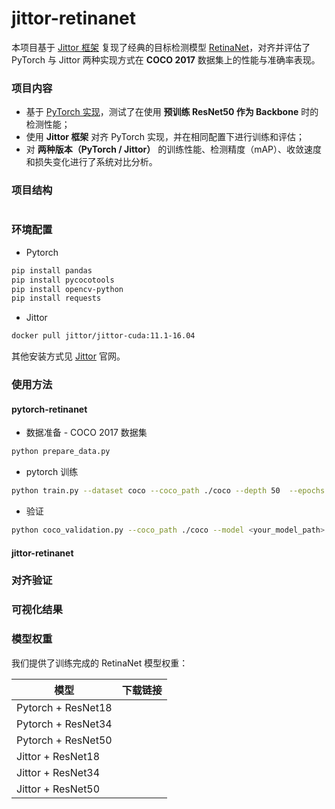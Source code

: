 # jittor-retinanet


本项目基于 [Jittor 框架](https://github.com/Jittor/jittor) 复现了经典的目标检测模型 [RetinaNet](https://arxiv.org/pdf/1708.02002v2.pdf)，对齐并评估了 PyTorch 与 Jittor 两种实现方式在 **COCO 2017** 数据集上的性能与准确率表现。


### 项目内容


- 基于 [PyTorch 实现](https://github.com/yhenon/pytorch-retinanet)，测试了在使用 **预训练 ResNet50 作为 Backbone** 时的检测性能；
- 使用 **Jittor 框架** 对齐 PyTorch 实现，并在相同配置下进行训练和评估；
- 对 **两种版本（PyTorch / Jittor）** 的训练性能、检测精度（mAP）、收敛速度和损失变化进行了系统对比分析。

### 项目结构

```wiki

```

### 环境配置

- Pytorch

```bash
pip install pandas
pip install pycocotools
pip install opencv-python
pip install requests
```

- Jittor

```bash
docker pull jittor/jittor-cuda:11.1-16.04
```

其他安装方式见 [Jittor](https://github.com/Jittor/jittor) 官网。

### 使用方法

#### pytorch-retinanet

- 数据准备 - COCO 2017 数据集

```bash
python prepare_data.py
```

- pytorch 训练

```bash
python train.py --dataset coco --coco_path ./coco --depth 50  --epochs 35 --sample_size 10000 --batch_size 32
```

- 验证

```bash
python coco_validation.py --coco_path ./coco --model <your_model_path>.pt
```

#### jittor-retinanet

### 对齐验证

### 可视化结果

### 模型权重

我们提供了训练完成的 RetinaNet 模型权重：

| 模型               | 下载链接 |
| ------------------ | -------- |
| Pytorch + ResNet18 |          |
| Pytorch + ResNet34 |          |
| Pytorch + ResNet50 |          |
|Jittor + ResNet18||
|Jittor + ResNet34||
|Jittor + ResNet50||

